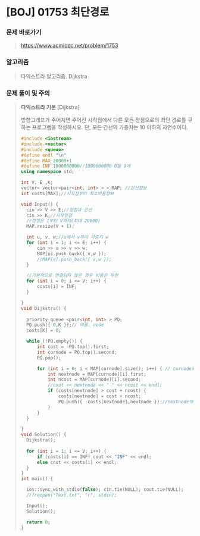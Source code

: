 # [BOJ]  01753 최단경로

### 문제 바로가기

>  https://www.acmicpc.net/problem/1753

### 알고리즘

> 다익스트라 알고리즘. Dijkstra 

### 문제 풀이 및 주의

>**다익스트라 기본** [Dijkstra]
>
>방향그래프가 주어지면 주어진 시작점에서 다른 모든 정점으로의 최단 경로를 구하는 프로그램을 작성하시오. 단, 모든 간선의 가중치는 10 이하의 자연수이다.
>
>```c++
>#include <iostream>
>#include <vector>
>#include <queue>
>#define endl "\n"
>#define MAX 20000+1
>#define INF 1000000000//1000000000 0을 9개
>using namespace std;
>
>int V, E ,K;
>vector< vector<pair<int, int> > > MAP; //간선정보
>int costs[MAX];//시작점부터 최소비용정보
>
>void Input() {
>	cin >> V >> E;//정점과 간선
>	cin >> K;//시작정점
>	//정점은 1부터 V까지(최대 20000)
>	MAP.resize(V + 1);
>
>	int u, v, w;//u에서 v까지 가중치 w
>	for (int i = 1; i <= E; i++) {
>		cin >> u >> v >> w;
>		MAP[u].push_back({ v,w });
>		//MAP[v].push_back({ v,w });
>	}
>
>	//기본적으로 연결되지 않은 경우 비용은 무한
>	for (int i = 0; i <= V; i++) {
>		costs[i] = INF;
>	}
>
>}
>void Dijkstra() {
>	
>	priority_queue <pair<int, int> > PQ;
>	PQ.push({ 0,K });// 비용. node
>	costs[K] = 0;
>
>	while (!PQ.empty()) {
>		int cost = -PQ.top().first;
>		int curnode = PQ.top().second;
>		PQ.pop();
>
>		for (int i = 0; i < MAP[curnode].size(); i++) { // curnode와 연결된 node를 체크
>			int nextnode = MAP[curnode][i].first;
>			int ncost = MAP[curnode][i].second;
>			//cout << nextnode << " " << ncost << endl;
>			if (costs[nextnode] > cost + ncost) {
>				costs[nextnode] = cost + ncost;
>				PQ.push({ -costs[nextnode],nextnode });//nextnode까지가는데최소비용, 다음노드정보
>			}
>		}
>	}
>
>}
>void Solution() {
>	Dijkstra();
>	
>	for (int i = 1; i <= V; i++) {
>		if (costs[i] == INF) cout << "INF" << endl;
>		else cout << costs[i] << endl;
>	}
>}
>int main() {
>
>	ios::sync_with_stdio(false); cin.tie(NULL); cout.tie(NULL);
>	//freopen("Text.txt", "r", stdin);
>
>	Input();
>	Solution();
>
>	return 0;
>}
>```
>
>
